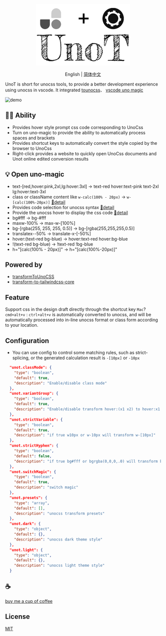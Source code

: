 <p align="center">
  <img height="200" src="./assets/kv.png" alt="UnoT">
</p>
<p align="center"> English | <a href="./README_zh.md">简体中文</a></p>


UnoT is short for unocss tools, to provide a better development experience using unocss in vscode. It integrated [tounocss](https://github.com/Simon-He95/tounocss)、 [vscode uno magic](https://github.com/Simon-He95/vscode-uno-magic)

![demo](/assets/demo.gif)

## 🦸🏻 Ability

- Provides hover style prompt css code corresponding to UnoCss
- Turn on uno-magic to provide the ability to automatically process spaces and brackets
- Provides shortcut keys to automatically convert the style copied by the browser to UnoCss
- Right-click provides a website to quickly open UnoCss documents and Unot online edited conversion results

## 💡 Open uno-magic
- text-\[red,hover:pink,2xl,lg:hover:3xl\] -> text-red hover:text-pink text-2xl lg:hover:text-3xl
- class or className content like `w-calc(100% - 20px)` -> `w-[calc(100%-20px)]` [🔎detail](https://github.com/Simon-He95/vscode-uno-magic)
- Provides code selection for unocss syntax [🔎detail](https://github.com/Simon-He95/vscode-uno-magic)
- Provide the unocss hover to display the css code [🔎detail](https://github.com/Simon-He95/unocss-to-css)
- bg#fff -> bg-#fff
- maxw-100% -> max-w-[100%]
- bg-[rgba(255, 255, 255, 0.5)] -> bg-[rgba(255,255,255,0.5)]
- translatex--50% -> translate-x-[-50%]
- hover:(text-red bg-blue) -> hover:text-red hover:bg-blue
- !(text-red bg-blue) -> !text-red !bg-blue
- h="[calc(100% - 20px)]" -> h="[calc(100%-20px)]"

## Powered by
- [transformToUnoCSS](https://github.com/Simon-He95/transformToUnoCSS)
- [transform-to-tailwindcss-core](https://github.com/Simon-He95/transform-to-tailwindcss-core)

## Feature
Support css in the design draft directly through the shortcut key `Mac`? `cmd+alt+v` : `ctrl+alt+v` is automatically converted to unocss, and will be automatically processed into in-line unocss format or class form according to your location.

## Configuration
- You can use config to control some matching rules, such as strict-splicing, or the generated calculation result is `-[10px]` or `-10px`

``` json
  "unot.classMode": {
    "type": "boolean",
    "default": true,
    "description": "Enable/disable class mode"
  },
  "unot.variantGroup": {
    "type": "boolean",
    "default": true,
    "description": "Enable/disable transform hover:(x1 x2) to hover:x1 hover:x2"
  },
  "unot.strictVariable": {
    "type": "boolean",
    "default": true,
    "description": "if true w10px or w-10px will transform w-[10px]"
  },
  "unot.strictHyphen": {
    "type": "boolean",
    "default": false,
    "description": "if true bg#fff or bgrgba(0,0,0,.0) will transform bg-[#fff] or bg-[rgba(0,0,0,.0)]"
  },
  "unot.switchMagic": {
    "type": "boolean",
    "default": true,
    "description": "switch magic"
  },
  "unot.presets": {
    "type": "array",
    "default": [],
    "description": "unocss transform presets"
  },
  "unot.dark": {
    "type": "object",
    "default": {},
    "description": "unocss dark theme style"
  },
  "unot.light": {
    "type": "object",
    "default": {},
    "description": "unocss light theme style"
  }
```

## :coffee:

[buy me a cup of coffee](https://github.com/Simon-He95/sponsor)

## License

[MIT](./license)
